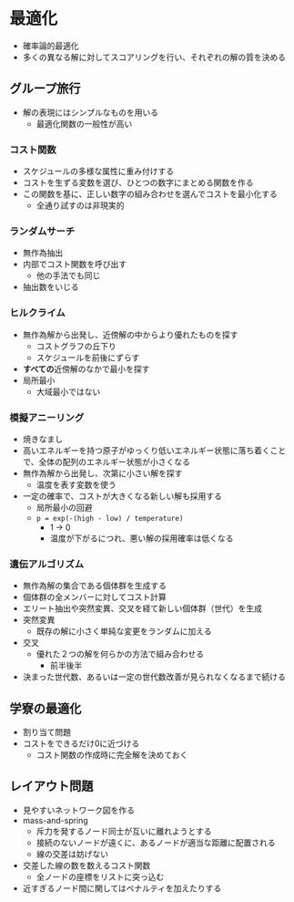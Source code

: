 # 最適化
* 確率論的最適化
* 多くの異なる解に対してスコアリングを行い、それぞれの解の質を決める

## グループ旅行
* 解の表現にはシンプルなものを用いる
    * 最適化関数の一般性が高い

### コスト関数
* スケジュールの多様な属性に重み付けする
* コストを生ずる変数を選び、ひとつの数字にまとめる関数を作る
* この関数を基に、正しい数字の組み合わせを選んでコストを最小化する
    * 全通り試すのは非現実的

### ランダムサーチ
* 無作為抽出
* 内部でコスト関数を呼び出す
    * 他の手法でも同じ
* 抽出数をいじる

### ヒルクライム
* 無作為解から出発し、近傍解の中からより優れたものを探す
    * コストグラフの丘下り
    * スケジュールを前後にずらす
* **すべての**近傍解のなかで最小を探す
* 局所最小
    * 大域最小ではない

### 模擬アニーリング
* 焼きなまし
* 高いエネルギーを持つ原子がゆっくり低いエネルギー状態に落ち着くことで、全体の配列のエネルギー状態が小さくなる
* 無作為解から出発し、次第に小さい解を探す
    * 温度を表す変数を使う
* 一定の確率で、コストが大きくなる新しい解も採用する
    * 局所最小の回避
    * `p = exp(-(high - low) / temperature)`
        * 1 -> 0
        * 温度が下がるにつれ、悪い解の採用確率は低くなる

### 遺伝アルゴリズム
* 無作為解の集合である個体群を生成する
* 個体群の全メンバーに対してコスト計算
* エリート抽出や突然変異、交叉を経て新しい個体群（世代）を生成
* 突然変異
    * 既存の解に小さく単純な変更をランダムに加える
* 交叉
    * 優れた２つの解を何らかの方法で組み合わせる
        * 前半後半
* 決まった世代数、あるいは一定の世代数改善が見られなくなるまで続ける


## 学寮の最適化
* 割り当て問題
* コストをできるだけ0に近づける
    * コスト関数の作成時に完全解を決めておく

## レイアウト問題
* 見やすいネットワーク図を作る
* mass-and-spring
    * 斥力を発するノード同士が互いに離れようとする
    * 接続のないノードが遠くに、あるノードが適当な距離に配置される
    * 線の交差は妨げない
* 交差した線の数を数えるコスト関数
    * 全ノードの座標をリストに突っ込む
* 近すぎるノード間に関してはペナルティを加えたりする
